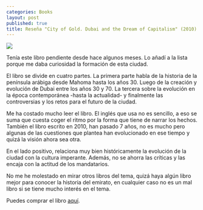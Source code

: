 ```yaml
---
categories: Books
layout: post
published: true
title: Reseña "City of Gold. Dubai and the Dream of Capitalism" (2010)
---
```

![](http://i.imgur.com/nSLu3wv.jpg)

Tenía este libro pendiente desde hace algunos meses. Lo añadí a la lista porque me daba curiosidad la formación de esta ciudad.

El libro se divide en cuatro partes. La primera parte habla de la historia de la península arábiga desde Mahoma hasta los años 30. Luego de la creación y evolución de Dubai entre los años 30 y 70. La tercera sobre la evolución en la época contemporánea -hasta la actualidad- y finalmente las controversias y los retos para el futuro de la ciudad.

Me ha costado mucho leer el libro. El inglés que usa no es sencillo, a eso se suma que cuesta coger el ritmo por la forma que tiene de narrar los hechos. También el libro  escrito en 2010, han pasado 7 años, no es mucho pero algunas de las cuestiones que plantea han evolucionado en ese tiempo y quizá la visión ahora sea otra.

En el lado positivo, relaciona muy bien históricamente la evolución de la ciudad con la cultura imperante. Además, no se ahorra las críticas y las encaja con la actitud de los mandatarios.

No me he molestado en mirar otros libros del tema, quizá haya algún libro mejor para conocer la historia del emirato, en cualquier caso no es un mal libro si se tiene mucho interés en el tema. 

Puedes comprar el libro [aquí](http://amazon.es/dp/0312655436).

